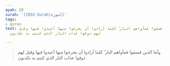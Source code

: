 ```yaml
---
ayah: 20
surah: '[[032-Surah|سورة]]'
tags:
- quran
text: وأما الذين فسقوا فمأواهم النار ۖ كلما أرادوا أن يخرجوا منها أعيدوا فيها وقيل
  لهم ذوقوا عذاب النار الذي كنتم به تكذبون

---
```

> وأما الذين فسقوا فمأواهم النار ۖ كلما أرادوا أن يخرجوا منها أعيدوا فيها وقيل لهم ذوقوا عذاب النار الذي كنتم به تكذبون

